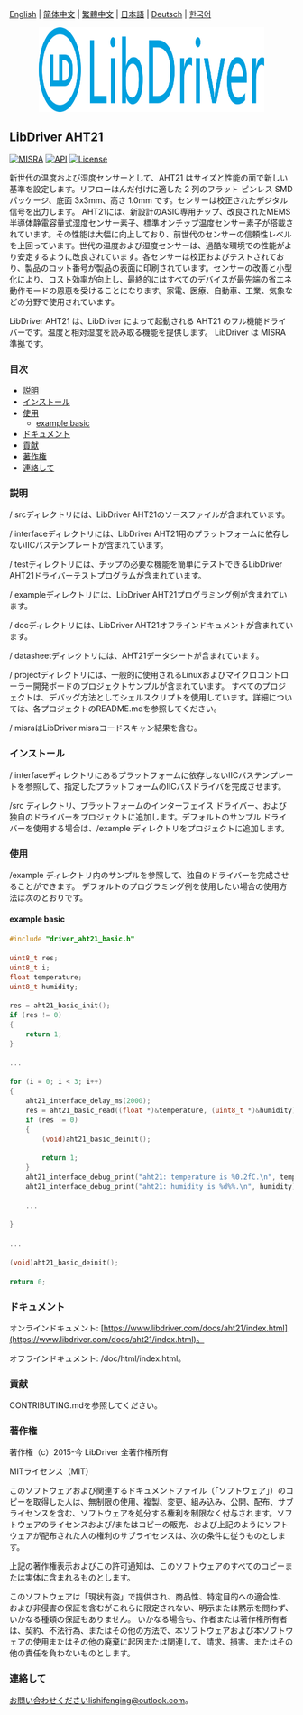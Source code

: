 [English](/README.md) | [ 简体中文](/README_zh-Hans.md) | [繁體中文](/README_zh-Hant.md) | [日本語](/README_ja.md) | [Deutsch](/README_de.md) | [한국어](/README_ko.md)

<div align=center>
<img src="/doc/image/logo.svg" width="400" height="150"/>
</div>

## LibDriver AHT21

[![MISRA](https://img.shields.io/badge/misra-compliant-brightgreen.svg)](/misra/README.md) [![API](https://img.shields.io/badge/api-reference-blue.svg)](https://www.libdriver.com/docs/aht21/index.html) [![License](https://img.shields.io/badge/license-MIT-brightgreen.svg)](/LICENSE)

新世代の温度および湿度センサーとして、AHT21 はサイズと性能の面で新しい基準を設定します。リフローはんだ付けに適した 2 列のフラット ピンレス SMD パッケージ、底面 3x3mm、高さ 1.0mm です。センサーは校正されたデジタル信号を出力します。 AHT21には、新設計のASIC専用チップ、改良されたMEMS半導体静電容量式湿度センサー素子、標準オンチップ温度センサー素子が搭載されています。その性能は大幅に向上しており、前世代のセンサーの信頼性レベルを上回っています。世代の温度および湿度センサーは、過酷な環境での性能がより安定するように改良されています。各センサーは校正およびテストされており、製品のロット番号が製品の表面に印刷されています。センサーの改善と小型化により、コスト効率が向上し、最終的にはすべてのデバイスが最先端の省エネ動作モードの恩恵を受けることになります。家電、医療、自動車、工業、気象などの分野で使用されています。

LibDriver AHT21 は、LibDriver によって起動される AHT21 のフル機能ドライバーです。温度と相対湿度を読み取る機能を提供します。 LibDriver は MISRA 準拠です。

### 目次

  - [説明](#説明)
  - [インストール](#インストール)
  - [使用](#使用)
    - [example basic](#example-basic)
  - [ドキュメント](#ドキュメント)
  - [貢献](#貢献)
  - [著作権](#著作権)
  - [連絡して](#連絡して)

### 説明

/ srcディレクトリには、LibDriver AHT21のソースファイルが含まれています。

/ interfaceディレクトリには、LibDriver AHT21用のプラットフォームに依存しないIICバステンプレートが含まれています。

/ testディレクトリには、チップの必要な機能を簡単にテストできるLibDriver AHT21ドライバーテストプログラムが含まれています。

/ exampleディレクトリには、LibDriver AHT21プログラミング例が含まれています。

/ docディレクトリには、LibDriver AHT21オフラインドキュメントが含まれています。

/ datasheetディレクトリには、AHT21データシートが含まれています。

/ projectディレクトリには、一般的に使用されるLinuxおよびマイクロコントローラー開発ボードのプロジェクトサンプルが含まれています。 すべてのプロジェクトは、デバッグ方法としてシェルスクリプトを使用しています。詳細については、各プロジェクトのREADME.mdを参照してください。

/ misraはLibDriver misraコードスキャン結果を含む。

### インストール

/ interfaceディレクトリにあるプラットフォームに依存しないIICバステンプレートを参照して、指定したプラットフォームのIICバスドライバを完成させます。

/src ディレクトリ、プラットフォームのインターフェイス ドライバー、および独自のドライバーをプロジェクトに追加します。デフォルトのサンプル ドライバーを使用する場合は、/example ディレクトリをプロジェクトに追加します。

### 使用

/example ディレクトリ内のサンプルを参照して、独自のドライバーを完成させることができます。 デフォルトのプログラミング例を使用したい場合の使用方法は次のとおりです。

#### example basic

```C
#include "driver_aht21_basic.h"

uint8_t res;
uint8_t i;
float temperature;
uint8_t humidity;

res = aht21_basic_init();
if (res != 0)
{
    return 1;
}

...

for (i = 0; i < 3; i++)
{
    aht21_interface_delay_ms(2000);
    res = aht21_basic_read((float *)&temperature, (uint8_t *)&humidity);
    if (res != 0)
    {
        (void)aht21_basic_deinit();

        return 1;
    }
    aht21_interface_debug_print("aht21: temperature is %0.2fC.\n", temperature);
    aht21_interface_debug_print("aht21: humidity is %d%%.\n", humidity); 
    
    ...
        
}

...

(void)aht21_basic_deinit();

return 0;
```

### ドキュメント

オンラインドキュメント: [https://www.libdriver.com/docs/aht21/index.html](https://www.libdriver.com/docs/aht21/index.html)。

オフラインドキュメント: /doc/html/index.html。

### 貢献

CONTRIBUTING.mdを参照してください。

### 著作権

著作権（c）2015-今 LibDriver 全著作権所有

MITライセンス（MIT）

このソフトウェアおよび関連するドキュメントファイル（「ソフトウェア」）のコピーを取得した人は、無制限の使用、複製、変更、組み込み、公開、配布、サブライセンスを含む、ソフトウェアを処分する権利を制限なく付与されます。ソフトウェアのライセンスおよび/またはコピーの販売、および上記のようにソフトウェアが配布された人の権利のサブライセンスは、次の条件に従うものとします。

上記の著作権表示およびこの許可通知は、このソフトウェアのすべてのコピーまたは実体に含まれるものとします。

このソフトウェアは「現状有姿」で提供され、商品性、特定目的への適合性、および非侵害の保証を含むがこれらに限定されない、明示または黙示を問わず、いかなる種類の保証もありません。 いかなる場合も、作者または著作権所有者は、契約、不法行為、またはその他の方法で、本ソフトウェアおよび本ソフトウェアの使用またはその他の廃棄に起因または関連して、請求、損害、またはその他の責任を負わないものとします。

### 連絡して

お問い合わせくださいlishifenging@outlook.com。